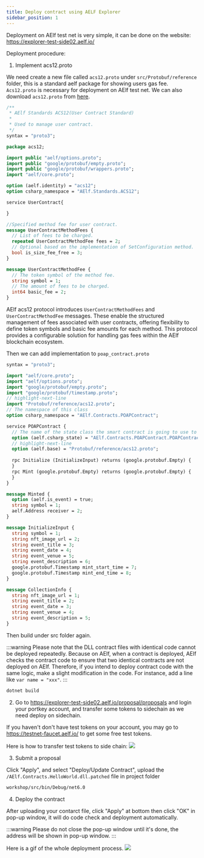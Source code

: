 ```yaml
---
title: Deploy contract using AELF Explorer
sidebar_position: 1
---
```


Deployment on AElf test net is very simple, it can be done on the website: https://explorer-test-side02.aelf.io/

Deployment procedure:

1. Implement acs12.proto

We need create a new file called `acs12.proto` under `src/Protobuf/reference` folder, this is a standard aelf package for showing users gas fee. `Acs12.proto` is necessary for deployment on AElf test net.
We can also download `acs12.proto` from [here](https://github.com/AElfProject/AElf/blob/dev/protobuf/acs12.proto).

```protobuf copy
/**
 * AElf Standards ACS12(User Contract Standard)
 *
 * Used to manage user contract.
 */
syntax = "proto3";

package acs12;

import public "aelf/options.proto";
import public "google/protobuf/empty.proto";
import public "google/protobuf/wrappers.proto";
import "aelf/core.proto";

option (aelf.identity) = "acs12";
option csharp_namespace = "AElf.Standards.ACS12";

service UserContract{

}

//Specified method fee for user contract.
message UserContractMethodFees {
  // List of fees to be charged.
  repeated UserContractMethodFee fees = 2;
  // Optional based on the implementation of SetConfiguration method.
  bool is_size_fee_free = 3;
}

message UserContractMethodFee {
  // The token symbol of the method fee.
  string symbol = 1;
  // The amount of fees to be charged.
  int64 basic_fee = 2;
}
```

AElf acs12 protocol introduces `UserContractMethodFees` and `UserContractMethodFee` 
messages. These enable the structured management of fees associated with user contracts, offering flexibility to define 
token symbols and basic fee amounts for each method. This protocol provides a configurable solution for handling gas fees 
within the AElf blockchain ecosystem.

Then we can add implementation to `poap_contract.proto`

```protobuf copy
syntax = "proto3";

import "aelf/core.proto";
import "aelf/options.proto";
import "google/protobuf/empty.proto";
import "google/protobuf/timestamp.proto";
// highlight-next-line
import "Protobuf/reference/acs12.proto";
// The namespace of this class
option csharp_namespace = "AElf.Contracts.POAPContract";

service POAPContract {
  // The name of the state class the smart contract is going to use to access blockchain state
  option (aelf.csharp_state) = "AElf.Contracts.POAPContract.POAPContractState";
  // highlight-next-line
  option (aelf.base) = "Protobuf/reference/acs12.proto";
  
  rpc Initialize (InitializeInput) returns (google.protobuf.Empty) {
  }
  rpc Mint (google.protobuf.Empty) returns (google.protobuf.Empty) {
  }
}

message Minted {
  option (aelf.is_event) = true;
  string symbol = 1;
  aelf.Address receiver = 2;
}

message InitializeInput {
  string symbol = 1;
  string nft_image_url = 2;
  string event_title = 3;
  string event_date = 4;
  string event_venue = 5;
  string event_description = 6;
  google.protobuf.Timestamp mint_start_time = 7;
  google.protobuf.Timestamp mint_end_time = 8;
}

message CollectionInfo {
  string nft_image_url = 1;
  string event_title = 2;
  string event_date = 3;
  string event_venue = 4;
  string event_description = 5;
}
```

Then build under src folder again.

:::warning
Please note that the DLL contract files with identical code cannot be deployed repeatedly. Because on AElf, when a contract is deployed, AElf checks the contract code to ensure that two identical contracts are not deployed on AElf.
Therefore, if you intend to deploy contract code with the same logic, make a slight modification in the code. For instance, add a line like `var name = "xxx"`.
:::

```bash copy
dotnet build
```


2. Go to https://explorer-test-side02.aelf.io/proposal/proposals and login your portkey account, and transfer some tokens to sidechain as we need deploy on sidechain.

If you haven't don't have test tokens on your account, you may go to https://testnet-faucet.aelf.io/ to get some free test tokens.

Here is how to transfer test tokens to side chain:
![](/img/extension_sidechain.gif)

3. Submit a proposal

Click "Apply", and select "Deploy/Update Contract", upload the `/AElf.Contracts.HelloWorld.dll.patched` file in project folder

```bash copy
workshop/src/bin/Debug/net6.0
```

4. Deploy the contract

After uploading your contarct file, click "Apply" at bottom then click "OK" in pop-up window, it will do code check and deployment automatically.

:::warning
Please do not close the pop-up window until it's done, the address will be shown in pop-up window.
:::

Here is a gif of the whole deployment process.
![](/img/output.gif)
